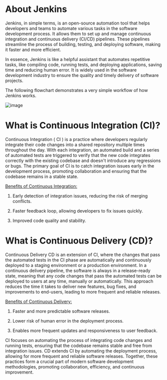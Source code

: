 
# About Jenkins
Jenkins, in simple terms, is an open-source automation tool that helps developers and teams to automate various tasks in the software development process. It allows them to set up and manage continuous integration and continuous delivery (CI/CD) pipelines. These pipelines streamline the process of building, testing, and deploying software, making it faster and more efficient.

In essence, Jenkins is like a helpful assistant that automates repetitive tasks, like compiling code, running tests, and deploying applications, saving time and reducing human error. It is widely used in the software development industry to ensure the quality and timely delivery of software projects.

The following flowchart demonstrates a very simple workflow of how Jenkins works.

![image](https://github.com/Manoj123-github/Jenkins/assets/76830665/cc538383-0f42-4b00-b879-3e7f9c41689d)

# What is Continuous Integration (CI)?

Continuous Integration ( CI ) is a practice where developers regularly integrate their code changes into a shared repository multiple times throughout the day. With each integration, an automated build and a series of automated tests are triggered to verify that the new code integrates correctly with the existing codebase and doesn't introduce any regressions or bugs. The primary goal of CI is to catch integration issues early in the development process, promoting collaboration and ensuring that the codebase remains in a stable state.

<u> Benefits of Continuous Integration: </u>

1.  Early detection of integration issues, reducing the risk of merging conflicts.
   
2.  Faster feedback loop, allowing developers to fix issues quickly.
   
3. Improved code quality and stability.


# What is Continuous Delivery (CD)?

   Continuous Delivery CD is an extension of CI, where the changes that pass the automated tests in the CI phase are automatically and continuously deployed to a staging environment or a production environment. In a continuous delivery pipeline, the software is always in a release-ready state, meaning that any code changes that pass the automated tests can be deployed to users at any time, manually or automatically. This approach reduces the time it takes to deliver new features, bug fixes, and improvements to end-users, leading to more frequent and reliable releases.

<u> Benefits of Continuous Delivery: </u>

 1.   Faster and more predictable software releases.

 2.   Lower risk of human error in the deployment process.

 3.   Enables more frequent updates and responsiveness to user feedback.



CI focuses on automating the process of integrating code changes and running tests, ensuring that the codebase remains stable and free from integration issues. CD extends CI by automating the deployment process, allowing for more frequent and reliable software releases. Together, these practices form a crucial part of modern software development methodologies, promoting collaboration, efficiency, and continuous improvement.
